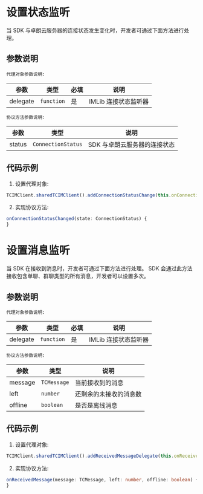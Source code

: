 # 设置状态监听

当 SDK 与卓朗云服务器的连接状态发生变化时，开发者可通过下面方法进行处理。

## 参数说明

`代理对象参数说明:`

| 参数 | 类型 | 必填 | 说明 |
| - | - | - | - |
| delegate | `function` | 是 | IMLib 连接状态监听器 |

`协议方法参数说明:`

| 参数 | 类型 | 说明 |
| - | - | - |
| status | `ConnectionStatus` | SDK 与卓朗云服务器的连接状态 |

## 代码示例

1. 设置代理对象:
```js
TCIMClient.sharedTCIMClient().addConnectionStatusChange(this.onConnectionStatusChanged)
```

2. 实现协议方法:
```ts
onConnectionStatusChanged(state: ConnectionStatus) {
}
```

# 设置消息监听

当 SDK 在接收到消息时，开发者可通过下面方法进行处理。 SDK 会通过此方法接收包含单聊、群聊类型的所有消息，开发者可以设置多次。

## 参数说明

`代理对象参数说明:`

| 参数 | 类型 | 必填 | 说明 |
| - | - | - | - |
| delegate | `function` | 是 | IMLib 连接状态监听器 |

`协议方法参数说明:`

| 参数 | 类型 | 说明 |
| - | - | - |
| message | `TCMessage` | 当前接收到的消息 |
| left | `number` | 还剩余的未接收的消息数 |
| offline | `boolean` | 是否是离线消息 |

## 代码示例

1. 设置代理对象:
```js
TCIMClient.sharedTCIMClient().addReceivedMessageDelegate(this.onReceivedMessage)
```

2. 实现协议方法:
```ts
onReceivedMessage(message: TCMessage, left: number, offline: boolean) {
}
```

